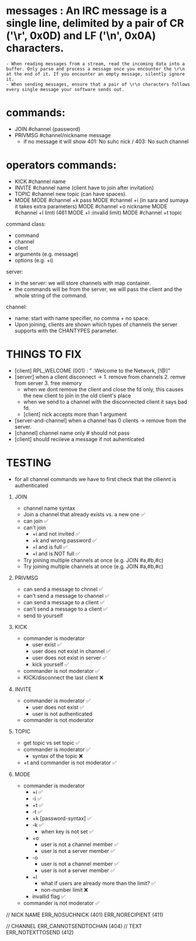 # __messages__ : An IRC message is a single line, delimited by a pair of CR ('\r', 0x0D) and LF ('\n', 0x0A) characters.
	- When reading messages from a stream, read the incoming data into a buffer. Only parse and process a message once you encounter the \r\n at the end of it. If you encounter an empty message, silently ignore it.
	- When sending messages, ensure that a pair of \r\n characters follows every single message your software sends out.

# __commands:__
- JOIN #channel {password}
- PRIVMSG #channel/nickname message
	* if no message it will show 401: No suhc nick / 403: No such channel

# __operators commands:__
- KICK #channel name
- INVITE #channel name (client have to join after invitation)
- TOPIC #channel new topic (can have spaces).
- MODE
	MODE #channel +k pass
	MODE #channel +i (in sara and sumaya it takes extra parameters)
	MODE #channel +o nickname
	MODE #channel +l  limti (461 MODE +l :invalid limit)
	MODE #channel +t topic

command class:
- command
- channel
- client 
- arguments (e.g. message)
- options (e.g. +i)

server:
- in the server: we will store channels with map container.
- the commands will be from the server, we will pass the client and the whole string of the command.

channel:
- name: start with name specifier, no comma + no space.
- Upon joining, clients are shown which types of channels the server supports with the CHANTYPES parameter.




# THINGS TO FIX
- [client] RPL_WELCOME (001)  : "<client> :Welcome to the <networkname> Network, <nick>[!<user>@<host>]"
- [server] when a client disconnect -> 1. remove from channels 2. remve from server 3. free memory
	* when we dont remove the client and close the fd only, this causes the new client to join in the old client's place
	* when we send to a channel with the disconnected client it says bad fd.
	* [client] nick accepts more than 1 argument
- [server-and-channel] when a channel has 0 clients -> remove from the server.
- [channel] channel name only # should not pass
- [client] should reciieve a message if not auhenticated

# TESTING
* for all channel commands we have to first check that the clliennt is authenticated
1. JOIN
	- channel name syntax 
	- Join a channel that already exists vs. a new one ✅
	- can join ✅
	- can't join
		* +i and not invited ✅
		* +k and wrong password ✅
		* +l and is full ✅
		* +l and is NOT full ✅
	- Try joining multiple channels at once (e.g. JOIN #a,#b,#c)
	- Try joining multiple channels at once (e.g. JOIN #a,#b,#c)

2. PRIVMSG
	- can send a message to chnnel ✅
	- can't send a message to channel ✅
	- can send a message to a client ✅
	- can't send a message to a client ✅
	- send to yourself

3. KICK
	- commander is moderator 
		* user exist ✅
		* user does not exist in channel ✅
		* user does not exist in server ✅
		* kick yourself ✅
	- commander is not moderator ✅
	- KICK/disconnect the last client ❌

4. INVITE
	- commander is moderator ✅
		* user does not exist ✅
		* user is not authenticated
	- commander is not moderator

5. TOPIC
	- get topic vs set topic ✅
	- commander is moderator ✅
		* syntax of the topic ❌
	- +t and commander is not moderator ✅

6. MODE
	- commander is moderator
		* +i ✅
		* -i ✅
		* +t ✅
		* -t ✅
		* +k [password-syntax] ✅
		* -k ✅
			* when key is not set ✅
		* +o 
			* user is not a channel member ✅
			* user is not a server member ✅
		* -o
			* user is not a channel member ✅
			* user is not a server member ✅
		* +l
			- what if users are already more than the limit? ✅
			- non-number limit ❌
		* invallid flag ✅
	- commander is not moderator ✅




// NICK NAME ERR_NOSUCHNICK (401) ERR_NORECIPIENT (411)

// CHANNEL ERR_CANNOTSENDTOCHAN (404)
// TEXT ERR_NOTEXTTOSEND (412)